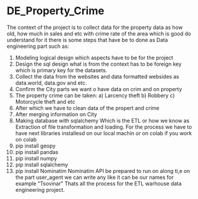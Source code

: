 # DE_Property_Crime
  The context of the project is to collect data for the property data as how old, how much in sales and etc with crime rate of the area which is good do understand for it there is some steps that have be to done as Data engineering part such as:
1. Modeling logical design which aspects have to be for the project
2. Design the sql design what is from the context has to be foreign key which is primary key for the datasets.
3. Collect the data from the websites and data formatted websides as data.world, data.gov and etc.
4. Confirm the City parts we want o have data on crim and on property
5. The property crime can be taken:
      a) Larcency theft
      b) Robbery
      c) Motorcycle theft and etc
6. After which we have to clean data of the propert and crime
7. After merging information on City
8. Making database with sqlalchemy
   Which is the ETL or how we know as Extraction of file transformation and loading.
For the process we have to have next libraries installesd on our local machin or on colab if you work on colab
1. pip install geopy
2. pip install pandas
3. pip install numpy
4. pip install sqlalchemy
5. pip install Nominatim
Nominatim API be prepared to run on along ti,e on the part user_agent we can write any like it can be our names for example "Tsovinar"
Thats all the process for the ETL warhouse data engineering project.
